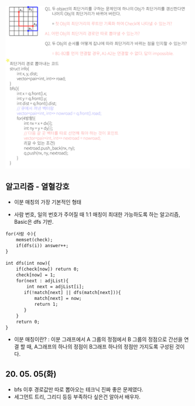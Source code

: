 ![Alt text](./img/img_200505.jpg)

## 알고리즘 - 열혈강호

 - 이분 매칭의 가장 기본적인 형태

 - 사람 번호, 일의 번호가 주어질 때 1:1 매칭이 최대한 가능하도록
   하는 알고리즘, Basic은 dfs 기반.

 ```
 for(사람 수){
     memset(check);
     if(dfs(i)) answer++;
 }

 int dfs(int now){
     if(check[now]) return 0;
     check[now] = 1;
     for(next : adjList){
         int next = adjList[i];
        if(!match[next] || dfs(match[next])){
            match[next] = now;
            return 1;
        }
     }
     return 0;
 }
 ```
 - 이분 매칭이란? : 이분 그래프에서 A 그룹의 정점에서 B 그룹의 정점으로 간선을 연결 할 때, A그래프의 하나의 정점이 B그래프 하나의 정점만 가지도록 구성된 것이다.

 ## 20. 05. 05(화)
  - bfs 이후 경로값만 따로 뽑아오는 테크닉 진짜 좋은 문제였다.
  - 세그먼트 트리, 그리디 등등 부족하다 싶은건 알아서 배우자.
